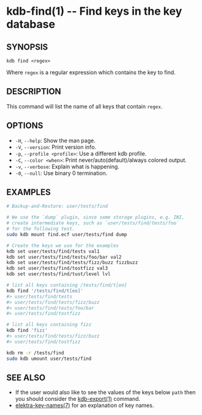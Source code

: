 kdb-find(1) -- Find keys in the key database
================================

## SYNOPSIS

`kdb find <regex>`

Where `regex` is a regular expression which contains the key to find.

## DESCRIPTION

This command will list the name of all keys that contain `regex`.

## OPTIONS

- `-H`, `--help`:
  Show the man page.
- `-V`, `--version`:
  Print version info.
- `-p`, `--profile <profile>`:
  Use a different kdb profile.
- `-C`, `--color <when>`:
  Print never/auto(default)/always colored output.
- `-v`, `--verbose`:
  Explain what is happening.
- `-0`, `--null`:
  Use binary 0 termination.

## EXAMPLES

```sh
# Backup-and-Restore: user/tests/find

# We use the `dump` plugin, since some storage plugins, e.g. INI,
# create intermediate keys, such as `user/tests/find/tests/foo`
# for the following test.
sudo kdb mount find.ecf user/tests/find dump

# Create the keys we use for the examples
kdb set user/tests/find/tests val1
kdb set user/tests/find/tests/foo/bar val2
kdb set user/tests/find/tests/fizz/buzz fizzbuzz
kdb set user/tests/find/tostfizz val3
kdb set user/tests/find/tust/level lvl

# list all keys containing /tests/find/t[eo]
kdb find '/tests/find/t[eo]'
#> user/tests/find/tests
#> user/tests/find/tests/fizz/buzz
#> user/tests/find/tests/foo/bar
#> user/tests/find/tostfizz

# list all keys containing fizz
kdb find 'fizz'
#> user/tests/find/tests/fizz/buzz
#> user/tests/find/tostfizz

kdb rm -r /tests/find
sudo kdb umount user/tests/find
```

## SEE ALSO

- If the user would also like to see the values of the keys below `path` then you should
consider the [kdb-export(1)](kdb-export.md) command.
- [elektra-key-names(7)](elektra-key-names.md) for an explanation of key names.
